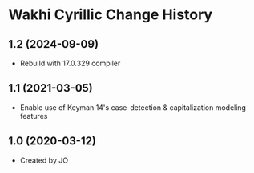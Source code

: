 Wakhi Cyrillic Change History
====================

1.2 (2024-09-09)
----------------
* Rebuild with 17.0.329 compiler

1.1 (2021-03-05)
----------------
* Enable use of Keyman 14's case-detection & capitalization modeling features

1.0 (2020-03-12)
----------------
* Created by JO
